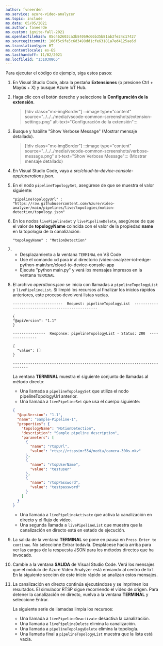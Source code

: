 ```yaml
---
author: fvneerden
ms.service: azure-video-analyzer
ms.topic: include
ms.date: 05/05/2021
ms.author: faneerde
ms.custom: ignite-fall-2021
ms.openlocfilehash: 05c462603ca3b84069c66b35b81ab3fe24c17427
ms.sourcegitcommit: 106f5c9fa5c6d3498dd1cfe63181a7ed4125ae6d
ms.translationtype: HT
ms.contentlocale: es-ES
ms.lasthandoff: 11/02/2021
ms.locfileid: "131030865"
---
```

Para ejecutar el código de ejemplo, siga estos pasos:

1. En Visual Studio Code, abra la pestaña **Extensiones** (o presione Ctrl + Mayús + X) y busque Azure IoT Hub.
1. Haga clic con el botón derecho y seleccione la **Configuración de la extensión**.

   > [!div class="mx-imgBorder"]
   > :::image type="content" source="../../../media/vscode-common-screenshots/extension-settings.png" alt-text="Configuración de la extensión":::

1. Busque y habilite "Show Verbose Message" (Mostrar mensaje detallado).

   > [!div class="mx-imgBorder"]
   > :::image type="content" source="../../../media/vscode-common-screenshots/verbose-message.png" alt-text="Show Verbose Message"::: (Mostrar mensaje detallado)

1. En Visual Studio Code, vaya a _src/cloud-to-device-console-app/operations.json_.
1. En el nodo `pipelineTopologySet`, asegúrese de que se muestra el valor siguiente:

   ```
   "pipelineTopologyUrl" : "https://raw.githubusercontent.com/Azure/video-analyzer/main/pipelines/live/topologies/motion-detection/topology.json"
   ```

1. En los nodos `livePipelineSet` y `livePipelineDelete`, asegúrese de que el valor de **topologyName** coincida con el valor de la propiedad **name** en la topología de la canalización:

   `"topologyName" : "MotionDetection"`

1. * Desplazamiento a la ventana `TERMINAL` en VS Code
   * Use el comando cd para ir al directorio /video-analyzer-iot-edge-python-main/src/cloud-to-device-console-app
   * Ejecute "python main.py" y verá los mensajes impresos en la ventana `TERMINAL`
1. El archivo _operations.json_ se inicia con llamadas a `pipelineTopologyList` y `livePipelineList`. Si limpió los recursos al finalizar los inicios rápidos anteriores, este proceso devolverá listas vacías.

   ```
   -----------------------  Request: pipelineTopologyList  --------------------------------------------------

   {
   "@apiVersion": "1.1"
   }

   ---------------  Response: pipelineTopologyList - Status: 200  ---------------

   {
     "value": []
   }

   --------------------------------------------------------------------------

   ```

   La ventana **TERMINAL** muestra el siguiente conjunto de llamadas al método directo:

   - Una llamada a `pipelineTopologySet` que utiliza el nodo pipelineTopologyUrl anterior.
   - Una llamada a `livePipelineSet` que usa el cuerpo siguiente:

   ```json
   {
     "@apiVersion": "1.1",
     "name": "Sample-Pipeline-1",
     "properties": {
       "topologyName": "MotionDetection",
       "description": "Sample pipeline description",
       "parameters": [
         {
           "name": "rtspUrl",
           "value": "rtsp://rtspsim:554/media/camera-300s.mkv"
         },
         {
           "name": "rtspUserName",
           "value": "testuser"
         },
         {
           "name": "rtspPassword",
           "value": "testpassword"
         }
       ]
     }
   }
   ```

   - Una llamada a `livePipelineActivate` que activa la canalización en directo y el flujo de vídeo.
   - Una segunda llamada a `livePipelineList` que muestra que la canalización en directo está en estado de ejecución.

1. La salida de la ventana **TERMINAL** se pone en pausa en `Press Enter to continue`. No seleccione Entrar todavía. Desplácese hacia arriba para ver las cargas de la respuesta JSON para los métodos directos que ha invocado.
1. Cambie a la ventana **SALIDA** de Visual Studio Code. Verá los mensajes que el módulo de Azure Video Analyzer está enviando al centro de IoT. En la siguiente sección de este inicio rápido se analizan estos mensajes.
1. La canalización en directo continúa ejecutándose y se imprimen los resultados. El simulador RTSP sigue recorriendo el vídeo de origen. Para detener la canalización en directo, vuelva a la ventana **TERMINAL** y seleccione Entrar.

   La siguiente serie de llamadas limpia los recursos:

   - Una llamada a `livePipelineDeactivate` desactiva la canalización.
   - Una llamada a `livePipelineDelete` elimina la canalización.
   - Una llamada a `pipelineTopologyDelete` elimina la topología.
   - Una llamada final a `pipelineTopologyList` muestra que la lista está vacía.
